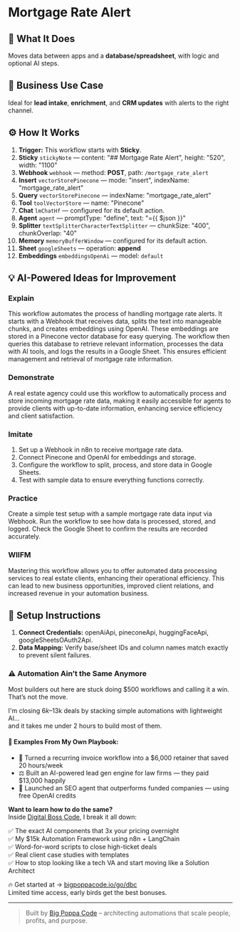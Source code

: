 # Mortgage Rate Alert
  ## 🚀 What It Does
  Moves data between apps and a **database/spreadsheet**, with logic and optional AI steps.
  
  ## 💼 Business Use Case
  Ideal for **lead intake**, **enrichment**, and **CRM updates** with alerts to the right channel.
  
  ## ⚙️ How It Works
  1. **Trigger:** This workflow starts with **Sticky**.
  2. **Sticky** `stickyNote` — content: "## Mortgage Rate Alert", height: "520", width: "1100"
3. **Webhook** `webhook` — method: **POST**, path: `/mortgage_rate_alert`
4. **Insert** `vectorStorePinecone` — mode: "insert", indexName: "mortgage_rate_alert"
5. **Query** `vectorStorePinecone` — indexName: "mortgage_rate_alert"
6. **Tool** `toolVectorStore` — name: "Pinecone"
7. **Chat** `lmChatHf` — configured for its default action.
8. **Agent** `agent` — promptType: "define", text: "={{ $json }}"
9. **Splitter** `textSplitterCharacterTextSplitter` — chunkSize: "400", chunkOverlap: "40"
10. **Memory** `memoryBufferWindow` — configured for its default action.
11. **Sheet** `googleSheets` — operation: **append**
12. **Embeddings** `embeddingsOpenAi` — model: `default`
  
  ## 💡 AI-Powered Ideas for Improvement
  ### Explain
This workflow automates the process of handling mortgage rate alerts. It starts with a Webhook that receives data, splits the text into manageable chunks, and creates embeddings using OpenAI. These embeddings are stored in a Pinecone vector database for easy querying. The workflow then queries this database to retrieve relevant information, processes the data with AI tools, and logs the results in a Google Sheet. This ensures efficient management and retrieval of mortgage rate information.

### Demonstrate
A real estate agency could use this workflow to automatically process and store incoming mortgage rate data, making it easily accessible for agents to provide clients with up-to-date information, enhancing service efficiency and client satisfaction.

### Imitate
1. Set up a Webhook in n8n to receive mortgage rate data.
2. Connect Pinecone and OpenAI for embeddings and storage.
3. Configure the workflow to split, process, and store data in Google Sheets.
4. Test with sample data to ensure everything functions correctly.

### Practice
Create a simple test setup with a sample mortgage rate data input via Webhook. Run the workflow to see how data is processed, stored, and logged. Check the Google Sheet to confirm the results are recorded accurately.

### WIIFM
Mastering this workflow allows you to offer automated data processing services to real estate clients, enhancing their operational efficiency. This can lead to new business opportunities, improved client relations, and increased revenue in your automation business.
  
  ## 🔧 Setup Instructions
  1. **Connect Credentials:** openAiApi, pineconeApi, huggingFaceApi, googleSheetsOAuth2Api.
2. **Data Mapping:** Verify base/sheet IDs and column names match exactly to prevent silent failures.
  
### ⚠️ Automation Ain’t the Same Anymore

Most builders out here are stuck doing $500 workflows and calling it a win.  
That’s not the move.  

I'm closing $6k–$13k deals by stacking simple automations with lightweight AI...  
and it takes me under 2 hours to build most of them.

#### 🧠 Examples From My Own Playbook:
- 🔁 Turned a recurring invoice workflow into a $6,000 retainer that saved 20 hours/week  
- ⚖️ Built an AI-powered lead gen engine for law firms — they paid $13,000 happily  
- 🚀 Launched an SEO agent that outperforms funded companies — using free OpenAI credits  

**Want to learn how to do the same?**  
Inside [Digital Boss Code](https://bigpoppacode.io/go/dbc), I break it all down:

✅ The exact AI components that 3x your pricing overnight  
✅ My $15k Automation Framework using n8n + LangChain  
✅ Word-for-word scripts to close high-ticket deals  
✅ Real client case studies with templates  
✅ How to stop looking like a tech VA and start moving like a Solution Architect  

🔥 Get started at → [bigpoppacode.io/go/dbc](https://bigpoppacode.io/go/dbc)  
Limited time access, early birds get the best bonuses.

---
> Built by [Big Poppa Code](https://bigpoppacode.io) – architecting automations that scale people, profits, and purpose.
  